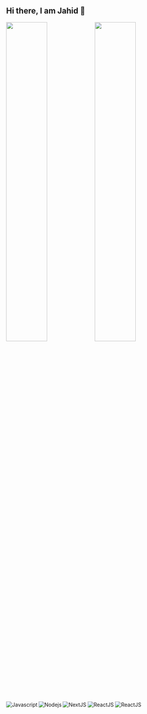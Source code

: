 ## Hi there, I am Jahid &#128075;

<img align="left" width="47%" src="https://github-readme-stats.vercel.app/api?username=itsjahidhasan&show_icons=true&theme=radical"/>
<img align="left" width="47%" src="https://github-readme-stats.vercel.app/api/top-langs/?username=itsjahidhasan&layout=compact"/>


<img alt="Javascript" align="left" src="https://img.shields.io/badge/JavaScript-323330?style=for-the-badge&logo=javascript&logoColor=F7DF1E"/>
<img alt="NextJS"  src="https://img.shields.io/badge/next.js-000000?style=for-the-badge&logo=nextdotjs&logoColor=white"/>
<img alt="ReactJS" src="https://img.shields.io/badge/React-20232A?style=for-the-badge&logo=react&logoColor=61DAFB"/>
<img alt="ReactJS" src="https://img.shields.io/badge/MUI-%230081CB.svg?style=for-the-badge&logo=mui&logoColor=white"/>
<img alt="Nodejs" align="left" src="https://img.shields.io/badge/Node.js-339933?style=for-the-badge&logo=nodedotjs&logoColor=white"/>
